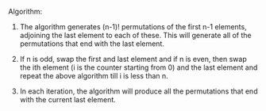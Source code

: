 Algorithm:

1.  The algorithm generates (n-1)! permutations of the first n-1 elements, adjoining the last element to each of these. This will generate all of the permutations that end with the last element.

2.  If n is odd, swap the first and last element and if n is even, then swap the ith element (i is the counter starting from 0) and the last element and repeat the above algorithm till i is less than n.

3.  In each iteration, the algorithm will produce all the permutations that end with the current last element.
